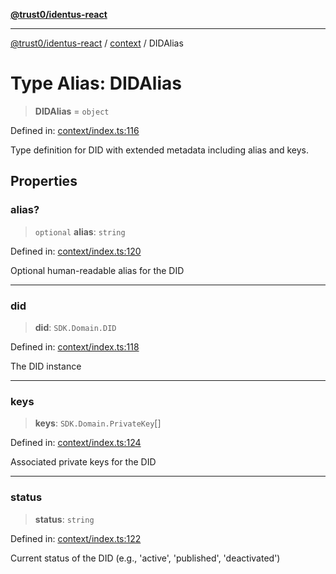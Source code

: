 [**@trust0/identus-react**](../../README.md)

***

[@trust0/identus-react](../../README.md) / [context](../README.md) / DIDAlias

# Type Alias: DIDAlias

> **DIDAlias** = `object`

Defined in: [context/index.ts:116](https://github.com/trust0-project/identus/blob/954e2761ec12ee676172e43e60153139e8242a10/packages/identus-react/src/context/index.ts#L116)

Type definition for DID with extended metadata including alias and keys.

## Properties

### alias?

> `optional` **alias**: `string`

Defined in: [context/index.ts:120](https://github.com/trust0-project/identus/blob/954e2761ec12ee676172e43e60153139e8242a10/packages/identus-react/src/context/index.ts#L120)

Optional human-readable alias for the DID

***

### did

> **did**: `SDK.Domain.DID`

Defined in: [context/index.ts:118](https://github.com/trust0-project/identus/blob/954e2761ec12ee676172e43e60153139e8242a10/packages/identus-react/src/context/index.ts#L118)

The DID instance

***

### keys

> **keys**: `SDK.Domain.PrivateKey`[]

Defined in: [context/index.ts:124](https://github.com/trust0-project/identus/blob/954e2761ec12ee676172e43e60153139e8242a10/packages/identus-react/src/context/index.ts#L124)

Associated private keys for the DID

***

### status

> **status**: `string`

Defined in: [context/index.ts:122](https://github.com/trust0-project/identus/blob/954e2761ec12ee676172e43e60153139e8242a10/packages/identus-react/src/context/index.ts#L122)

Current status of the DID (e.g., 'active', 'published', 'deactivated')
